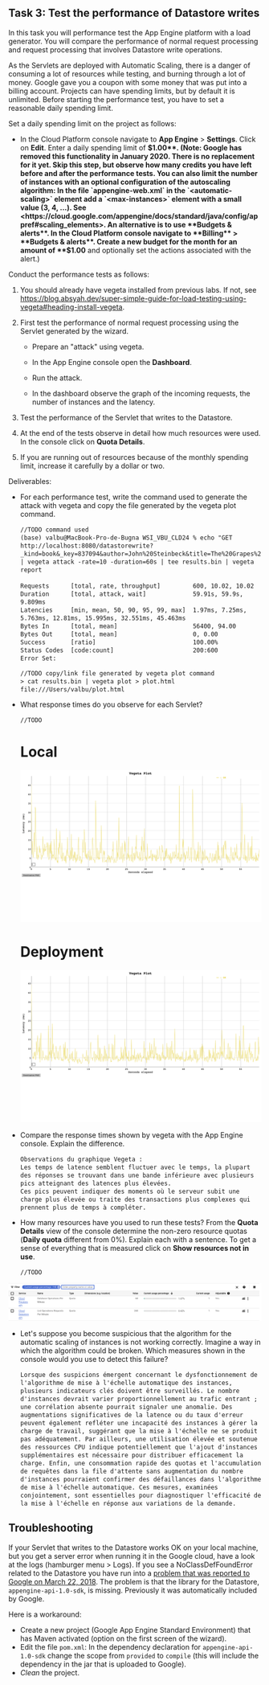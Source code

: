## Task 3: Test the performance of Datastore writes

In this task you will performance test the App Engine platform with a
load generator. You will compare the performance of normal request
processing and request processing that involves Datastore write
operations.

As the Servlets are deployed with Automatic Scaling, there is a danger
of consuming a lot of resources while testing, and burning through a
lot of money. Google gave you a coupon with some money that was put
into a billing account. Projects can have spending limits, but by
default it is unlimited. Before starting the performance test, you
have to set a reasonable daily spending limit.

Set a daily spending limit on the project as follows:

- In the Cloud Platform console navigate to **App Engine** >
  **Settings**. Click on **Edit**. Enter a daily spending limit of
  **$1.00**. (Note: Google has removed this functionality in January 2020. There is no replacement for it yet. Skip this step, but observe how many credits you have left before and after the performance tests. You can also limit the number of instances with an optional configuration of the autoscaling algorithm: In the file `appengine-web.xml` in the `<automatic-scaling>` element add a `<max-instances>` element with a small value (3, 4, ...). See <https://cloud.google.com/appengine/docs/standard/java/config/appref#scaling_elements>. An alternative is to use **Budgets & alerts**. In the Cloud Platform console navigate to **Billing** > **Budgets & alerts**. Create a new budget for the month for an amount of **$1.00** and optionally set the actions associated with the alert.)

Conduct the performance tests as follows:

1. You should already have vegeta installed from previous labs. If not, see <https://blog.absyah.dev/super-simple-guide-for-load-testing-using-vegeta#heading-install-vegeta>.

2. First test the performance of normal request processing using the
   Servlet generated by the wizard.

   - Prepare an "attack" using vegeta.

   - In the App Engine console open the **Dashboard**.

   - Run the attack.

   - In the dashboard observe the graph of the incoming requests, the
     number of instances and the latency.

3. Test the performance of the Servlet that writes to the Datastore.

4. At the end of the tests observe in detail how much resources were
   used. In the console click on **Quota Details**.

5. If you are running out of resources because of the monthly spending
   limit, increase it carefully by a dollar or two.

Deliverables:

- For each performance test, write the command used to generate the attack with vegeta and copy the file generated by the vegeta plot command.

  ```
  //TODO command used  
  (base) valbu@MacBook-Pro-de-Bugna WSI_VBU_CLD24 % echo "GET http://localhost:8080/datastorewrite?_kind=book&_key=837094&author=John%20Steinbeck&title=The%20Grapes%20of%20Wrath" | vegeta attack -rate=10 -duration=60s | tee results.bin | vegeta report
  
  Requests      [total, rate, throughput]         600, 10.02, 10.02
  Duration      [total, attack, wait]             59.91s, 59.9s, 9.809ms
  Latencies     [min, mean, 50, 90, 95, 99, max]  1.97ms, 7.25ms, 5.763ms, 12.81ms, 15.995ms, 32.551ms, 45.463ms
  Bytes In      [total, mean]                     56400, 94.00
  Bytes Out     [total, mean]                     0, 0.00
  Success       [ratio]                           100.00%
  Status Codes  [code:count]                      200:600  
  Error Set:
  ```

  ```
  //TODO copy/link file generated by vegeta plot command  
  > cat results.bin | vegeta plot > plot.html
  file:///Users/valbu/plot.html
  ```

 
- What response times do you observe for each Servlet?

  ```
  //TODO
  ```
  # Local
  ![Vegeta](figures/vegeta-plot.png)
  # Deployment
  ![Vegeta - Deployment](figures/vegeta-plot-bis.png)



- Compare the response times shown by vegeta with the App Engine
  console. Explain the difference.

  ```
  Observations du graphique Vegeta :
  Les temps de latence semblent fluctuer avec le temps, la plupart des réponses se trouvant dans une bande inférieure avec plusieurs pics atteignant des latences plus élevées.
  Ces pics peuvent indiquer des moments où le serveur subit une charge plus élevée ou traite des transactions plus complexes qui prennent plus de temps à compléter.
  ```

- How many resources have you used to run these tests? From the
  **Quota Details** view of the console determine the non-zero resource
  quotas (**Daily quota** different from 0%). Explain each with a sentence.
  To get a sense of everything that is measured click on **Show resources not in use**.

  ```
  //TODO
  ```
![quotas](figures/quotas.png)

- Let's suppose you become suspicious that the algorithm for the automatic scaling of
  instances is not working correctly. Imagine a way in which the algorithm could be broken. Which measures shown in the console would you use to detect this failure?

  ```
  Lorsque des suspicions émergent concernant le dysfonctionnement de l'algorithme de mise à l'échelle automatique des instances, plusieurs indicateurs clés doivent être surveillés. Le nombre d'instances devrait varier proportionnellement au trafic entrant ; une corrélation absente pourrait signaler une anomalie. Des augmentations significatives de la latence ou du taux d'erreur peuvent également refléter une incapacité des instances à gérer la charge de travail, suggérant que la mise à l'échelle ne se produit pas adéquatement. Par ailleurs, une utilisation élevée et soutenue des ressources CPU indique potentiellement que l'ajout d'instances supplémentaires est nécessaire pour distribuer efficacement la charge. Enfin, une consommation rapide des quotas et l'accumulation de requêtes dans la file d'attente sans augmentation du nombre d'instances pourraient confirmer des défaillances dans l'algorithme de mise à l'échelle automatique. Ces mesures, examinées conjointement, sont essentielles pour diagnostiquer l'efficacité de la mise à l'échelle en réponse aux variations de la demande.
  ```

## Troubleshooting

If your Servlet that writes to the Datastore works OK on your local
machine, but you get a server error when running it in the Google
cloud, have a look at the logs (hamburger menu > Logs). If you see a
NoClassDefFoundError related to the Datastore you have run into a
[problem that was reported to Google on March 22, 2018](https://issuetracker.google.com/issues/76144204). The
problem is that the library for the Datastore,
`appengine-api-1.0-sdk`, is missing. Previously it was automatically
included by Google.

Here is a workaround:

- Create a new project (Google App Engine Standard Environment) that
  has Maven activated (option on the first screen of the wizard).
- Edit the file `pom.xml`: In the dependency declaration for
  `appengine-api-1.0-sdk` change the scope from `provided` to
  `compile` (this will include the dependency in the jar that is
  uploaded to Google).
- _Clean_ the project.
